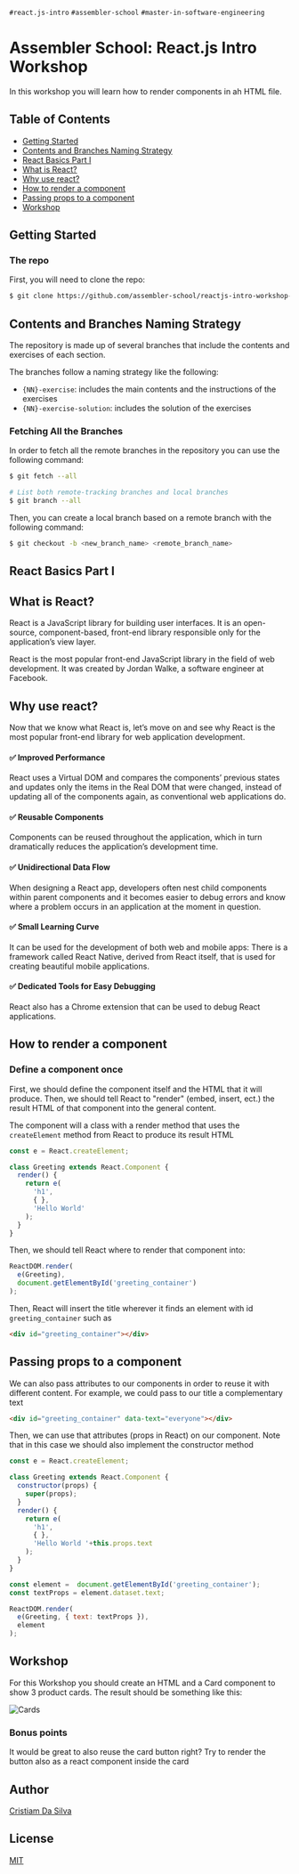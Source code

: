 `#react.js-intro` `#assembler-school` `#master-in-software-engineering`

# Assembler School: React.js Intro Workshop <!-- omit in toc -->

In this workshop you will learn how to render components in ah HTML file.

## Table of Contents <!-- omit in toc -->

- [Getting Started](#getting-started)
- [Contents and Branches Naming Strategy](#contents-and-branches-naming-strategy)
- [React Basics Part I](#react-basics-part-i)
- [What is React?](#what-is-react)
- [Why use react?](#why-use-react)
- [How to render a component](#how-to-render-a-component)
- [Passing props to a component](#passing-props-to-a-component)
- [Workshop](#workshop)

## Getting Started

### The repo

First, you will need to clone the repo:

```bash
$ git clone https://github.com/assembler-school/reactjs-intro-workshop-project-1
```

## Contents and Branches Naming Strategy

The repository is made up of several branches that include the contents and exercises of each section.

The branches follow a naming strategy like the following:

- `{NN}-exercise`: includes the main contents and the instructions of the exercises
- `{NN}-exercise-solution`: includes the solution of the exercises

### Fetching All the Branches

In order to fetch all the remote branches in the repository you can use the following command:

```bash
$ git fetch --all

# List both remote-tracking branches and local branches
$ git branch --all
```

Then, you can create a local branch based on a remote branch with the following command:

```bash
$ git checkout -b <new_branch_name> <remote_branch_name>
```

## React Basics Part I

## What is React?

React is a JavaScript library for building user interfaces. It is an open-source, component-based, front-end library responsible only for the application’s view layer.

React is the most popular front-end JavaScript library in the field of web development. It was created by Jordan Walke, a software engineer at Facebook.


## Why use react?

Now that we know what React is, let’s move on and see why React is the most popular front-end library for web application development.

#### ✅ Improved Performance

React uses a Virtual DOM and compares the components’ previous states and updates only the items in the Real DOM that were changed, instead of updating all of the components again, as conventional web applications do.

#### ✅ Reusable Components

Components can be reused throughout the application, which in turn dramatically reduces the application’s development time.

#### ✅ Unidirectional Data Flow

When designing a React app, developers often nest child components within parent components and it becomes easier to debug errors and know where a problem occurs in an application at the moment in question.

#### ✅ Small Learning Curve

It can be used for the development of both web and mobile apps: There is a framework called React Native, derived from React itself, that is used for creating beautiful mobile applications.

#### ✅ Dedicated Tools for Easy Debugging

React also has a Chrome extension that can be used to debug React applications.

## How to render a component

### Define a component once
First, we should define the component itself and the HTML that it will produce. Then, we should tell React to "render" (embed, insert, ect.) the result HTML of that component into the general content.

The component will a class with a render method that uses the `createElement` method from React to produce its result HTML
```js
const e = React.createElement;

class Greeting extends React.Component {
  render() {
    return e(
      'h1',
      { },
      'Hello World'
    );
  }
}
```
Then, we should tell React where to render that component into:
```js
ReactDOM.render(
  e(Greeting),
  document.getElementById('greeting_container')
);
```

Then, React will insert the title wherever it finds an element with id `greeting_container` such as
```html
<div id="greeting_container"></div>
```

## Passing props to a component
We can also pass attributes to our components in order to reuse it with different content. For example, we could pass to our title a complementary text
```html
<div id="greeting_container" data-text="everyone"></div>
```

Then, we can use that attributes (props in React) on our component. Note that in this case we should also implement the constructor method
```js
const e = React.createElement;

class Greeting extends React.Component {
  constructor(props) {
    super(props);
  }
  render() {
    return e(
      'h1',
      { },
      'Hello World '+this.props.text
    );
  }
}

const element =  document.getElementById('greeting_container');
const textProps = element.dataset.text;

ReactDOM.render(
  e(Greeting, { text: textProps }),
  element
);
```


## Workshop
For this Workshop you should create an HTML and a Card component to show 3 product cards. The result should be something like this:

![Cards](./cards.png)

### Bonus points
It would be great to also reuse the card button right? Try to render the button also as a react component inside the card

## Author <!-- omit in toc -->

[Cristiam Da Silva](https://github.com/cristiam86)

## License <!-- omit in toc -->

[MIT](https://choosealicense.com/licenses/mit/)

